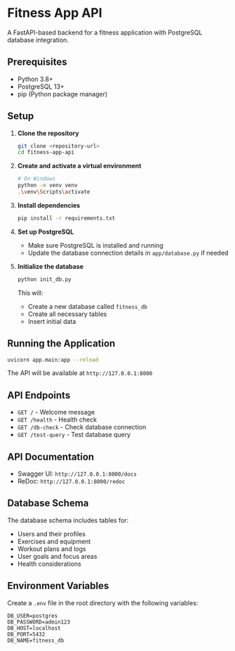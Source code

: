 # Fitness App API

A FastAPI-based backend for a fitness application with PostgreSQL database integration.

## Prerequisites

- Python 3.8+
- PostgreSQL 13+
- pip (Python package manager)

## Setup

1. **Clone the repository**
   ```bash
   git clone <repository-url>
   cd fitness-app-api
   ```

2. **Create and activate a virtual environment**
   ```bash
   # On Windows
   python -m venv venv
   .\venv\Scripts\activate
   ```

3. **Install dependencies**
   ```bash
   pip install -r requirements.txt
   ```

4. **Set up PostgreSQL**
   - Make sure PostgreSQL is installed and running
   - Update the database connection details in `app/database.py` if needed

5. **Initialize the database**
   ```bash
   python init_db.py
   ```
   This will:
   - Create a new database called `fitness_db`
   - Create all necessary tables
   - Insert initial data

## Running the Application

```bash
uvicorn app.main:app --reload
```

The API will be available at `http://127.0.0.1:8000`

## API Endpoints

- `GET /` - Welcome message
- `GET /health` - Health check
- `GET /db-check` - Check database connection
- `GET /test-query` - Test database query

## API Documentation

- Swagger UI: `http://127.0.0.1:8000/docs`
- ReDoc: `http://127.0.0.1:8000/redoc`

## Database Schema

The database schema includes tables for:
- Users and their profiles
- Exercises and equipment
- Workout plans and logs
- User goals and focus areas
- Health considerations

## Environment Variables

Create a `.env` file in the root directory with the following variables:

```
DB_USER=postgres
DB_PASSWORD=admin123
DB_HOST=localhost
DB_PORT=5432
DB_NAME=fitness_db
```
